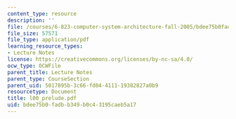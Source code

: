 ```yaml
---
content_type: resource
description: ''
file: /courses/6-823-computer-system-architecture-fall-2005/bdee75b0fadbb349b0c43195caeb5a17_l00_prelude.pdf
file_size: 57571
file_type: application/pdf
learning_resource_types:
- Lecture Notes
license: https://creativecommons.org/licenses/by-nc-sa/4.0/
ocw_type: OCWFile
parent_title: Lecture Notes
parent_type: CourseSection
parent_uid: 5017895b-3c66-fd04-4111-19382827a0b9
resourcetype: Document
title: l00_prelude.pdf
uid: bdee75b0-fadb-b349-b0c4-3195caeb5a17
---
```

